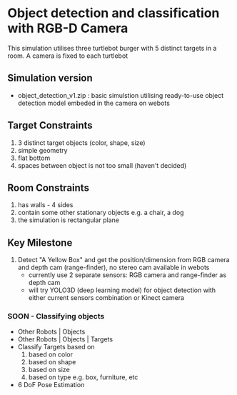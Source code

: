 # Object detection and classification with RGB-D Camera

This simulation utilises three turtlebot burger with 5 distinct targets in a room. A camera is fixed to each turtlebot

## Simulation version
- object_detection_v1.zip  :  basic simulstion utilising ready-to-use object detection model embeded in the camera on webots

## Target Constraints
1. 3 distinct target objects (color, shape, size)
2. simple geometry
3. flat bottom
4. spaces between object is not too small (haven't decided) 

## Room Constraints
1. has walls - 4 sides
2. contain some other stationary objects e.g. a chair, a dog
3. the simulation is rectangular plane

## Key Milestone
1. Detect "A Yellow Box" and get the position/dimension from RGB camera and depth cam (range-finder), no stereo cam available in webots
    - currently use 2 separate sensors: RGB camera and range-finder as depth cam
    - will try YOLO3D (deep learning model) for object detection with either current sensors combination or Kinect camera
  
### SOON - Classifying objects 
  - Other Robots | Objects
  - Other Robots | Objects | Targets
  - Classify Targets based on
    1. based on color
    2. based on shape
    3. based on size
    4. based on type e.g. box, furniture, etc
  - 6 DoF Pose Estimation
